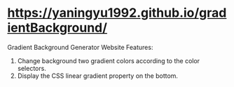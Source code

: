 # https://yaningyu1992.github.io/gradientBackground/
Gradient Background Generator Website
Features:
1. Change background two gradient colors according to the color selectors.
2. Display the CSS linear gradient property on the bottom.
